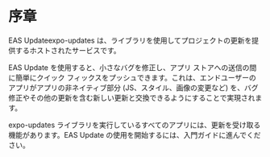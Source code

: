 # 序章

EAS Updateexpo-updates は、ライブラリを使用してプロジェクトの更新を提供するホストされたサービスです。

EAS Update を使用すると、小さなバグを修正し、アプリ ストアへの送信の間に簡単にクイック フィックスをプッシュできます。これは、エンドユーザーのアプリがアプリの非ネイティブ部分 (JS、スタイル、画像の変更など) を、バグ修正やその他の更新を含む新しい更新と交換できるようにすることで実現されます。

expo-updates ライブラリを実行しているすべてのアプリには、更新を受け取る機能があります。EAS Update の使用を開始するには、入門ガイドに進んでください。
